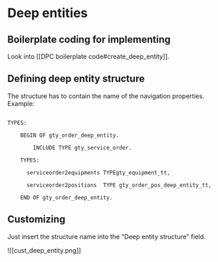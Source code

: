 # Deep entities

## Boilerplate coding for implementing

Look into [[DPC boilerplate code#create_deep_entity]].

## Defining deep entity structure

The structure has to contain the name of the navigation properties.
Example:

```abap

TYPES:

    BEGIN OF gty_order_deep_entity.

        INCLUDE TYPE gty_service_order.

    TYPES:

      serviceorder2equipments TYPEgty_equipment_tt,

      serviceorder2positions  TYPE gty_order_pos_deep_entity_tt,

    END OF gty_order_deep_entity.

```

## Customizing

Just insert the structure name into the "Deep entity structure" field.

![[cust_deep_entity.png]]

